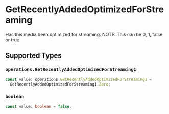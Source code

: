 # GetRecentlyAddedOptimizedForStreaming

Has this media been optimized for streaming. NOTE: This can be 0, 1, false or true


## Supported Types

### `operations.GetRecentlyAddedOptimizedForStreaming1`

```typescript
const value: operations.GetRecentlyAddedOptimizedForStreaming1 =
  GetRecentlyAddedOptimizedForStreaming1.Zero;
```

### `boolean`

```typescript
const value: boolean = false;
```

